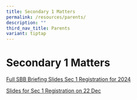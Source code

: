 ```yaml
---
title: Secondary 1 Matters
permalink: /resources/parents/
description: ""
third_nav_title: Parents
variant: tiptap
---
```

<h1><strong>Secondary 1 Matters</strong></h1><p><a href="/files/Parents/Full_SBB_Briefing_Slides_Sec_1_Registration_for_2024.pdf" rel="noopener noreferrer nofollow" target="_blank">Full SBB Briefing Slides Sec 1 Registration for 2024</a></p><p><a href="/files/Parents/Slides_for_Sec_1_Registration_on_22_Dec.pdf" rel="noopener noreferrer nofollow" target="_blank">Slides for Sec 1 Registration on 22 Dec</a></p>